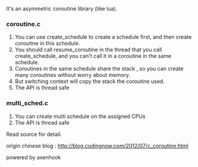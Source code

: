 It's an asymmetric coroutine library (like lua).

### coroutine.c
1. You can use create_schedule to create a schedule first, and then create coroutine in this schedule. 
2. You should call resume_coroutine in the thread that you call create_schedule, and you can't call it in a coroutine in the same schedule.
3. Coroutines in the same schedule share the stack , so you can create many coroutines without worry about memory.
4. But switching context will copy the stack the coroutine used.
5. The API is thread safe

### multi_sched.c
1. You can create multi schedule on the assigned CPUs
2. The API is thread safe

Read source for detail.

origin chinese blog : http://blog.codingnow.com/2012/07/c_coroutine.html

powered by axenhook